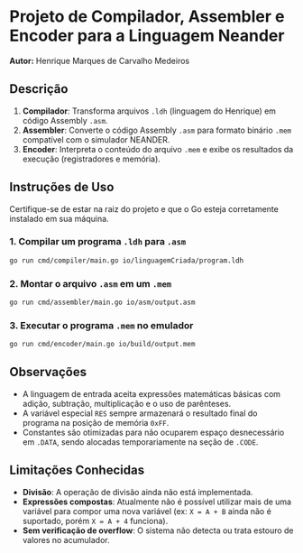 
# Projeto de Compilador, Assembler e Encoder para a Linguagem Neander

**Autor:** Henrique Marques de Carvalho Medeiros

## Descrição

1. **Compilador**: Transforma arquivos `.ldh` (linguagem do Henrique) em código Assembly `.asm`.
2. **Assembler**: Converte o código Assembly `.asm` para formato binário `.mem` compatível com o simulador NEANDER.
3. **Encoder**: Interpreta o conteúdo do arquivo `.mem` e exibe os resultados da execução (registradores e memória).

## Instruções de Uso

Certifique-se de estar na raiz do projeto e que o Go esteja corretamente instalado em sua máquina.

### 1. Compilar um programa `.ldh` para `.asm`
```bash
go run cmd/compiler/main.go io/linguagemCriada/program.ldh
```

### 2. Montar o arquivo `.asm` em um `.mem`
```bash
go run cmd/assembler/main.go io/asm/output.asm
```

### 3. Executar o programa `.mem` no emulador
```bash
go run cmd/encoder/main.go io/build/output.mem
```

## Observações

- A linguagem de entrada aceita expressões matemáticas básicas com adição, subtração, multiplicação e o uso de parênteses.
- A variável especial `RES` sempre armazenará o resultado final do programa na posição de memória `0xFF`.
- Constantes são otimizadas para não ocuparem espaço desnecessário em `.DATA`, sendo alocadas temporariamente na seção de `.CODE`.

## Limitações Conhecidas

- **Divisão**: A operação de divisão ainda não está implementada.
- **Expressões compostas**: Atualmente não é possível utilizar mais de uma variável para compor uma nova variável (ex: `X = A + B` ainda não é suportado, porém `X = A + 4` funciona).
- **Sem verificação de overflow**: O sistema não detecta ou trata estouro de valores no acumulador.
